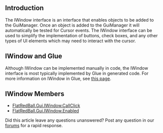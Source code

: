 ## Introduction

The IWindow interface is an interface that enables objects to be added to the GuiManager. Once an object is added to the GuiManager it will automatically be tested for Cursor events. The IWindow interface can be used to simplify the implementation of buttons, check boxes, and any other types of UI elements which may need to interact with the cursor.

## IWindow and Glue

Although IWindow can be implemented manually in code, the IWindow interface is most typically implemented by Glue in generated code. For more information on IWindow in Glue, see [this page](/documentation/tools/glue-reference/entities/glue-reference-entities-implements-iwindow.md "Glue:Reference:Entities:Implements IWindow").

## IWindow Members

-   [FlatRedBall.Gui.IWindow.CallClick](/frb/docs/index.php?title=FlatRedBall.Gui.IWindow.CallClick "FlatRedBall.Gui.IWindow.CallClick")
-   [FlatRedBall.Gui.IWindow.Enabled](/frb/docs/index.php?title=FlatRedBall.Gui.IWindow.Enabled "FlatRedBall.Gui.IWindow.Enabled")

Did this article leave any questions unanswered? Post any question in our [forums](/frb/forum.md) for a rapid response.
